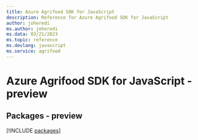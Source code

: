 ```yaml
---
title: Azure Agrifood SDK for JavaScript
description: Reference for Azure Agrifood SDK for JavaScript
author: joheredi
ms.author: joheredi
ms.data: 03/21/2023
ms.topic: reference
ms.devlang: javascript
ms.service: agrifood
---
```

# Azure Agrifood SDK for JavaScript - preview
## Packages - preview
[!INCLUDE [packages](agrifood-index.md)]